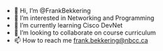 - 👋 Hi, I’m @FrankBekkering
- 👀 I’m interested in Networking and Programming
- 🌱 I’m currently learning Cisco DevNet
- 💞️ I’m looking to collaborate on course curriculum
- 📫 How to reach me frank.bekkering@nbcc.ca

<!---
FrankBekkering/FrankBekkering is a ✨ special ✨ repository because its `README.md` (this file) appears on your GitHub profile.
You can click the Preview link to take a look at your changes.
--->
